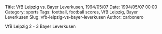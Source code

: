 Title: VfB Leipzig vs. Bayer Leverkusen, 1994/05/07
Date: 1994/05/07 00:00
Category: sports
Tags: football, football scores, VfB Leipzig, Bayer Leverkusen
Slug: vfb-leipzig-vs-bayer-leverkusen
Author: carbonero


VfB Leipzig 2 - 3 Bayer Leverkusen
